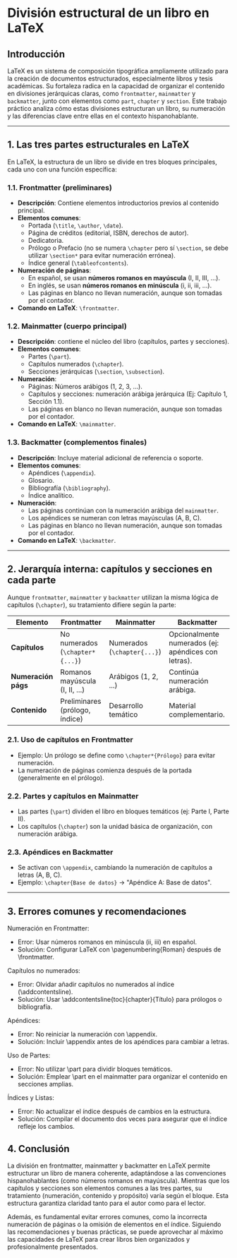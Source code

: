 # División estructural de un libro en LaTeX

## Introducción

LaTeX es un sistema de composición tipográfica ampliamente utilizado para la creación de documentos estructurados, especialmente libros y tesis académicas. Su fortaleza radica en la capacidad de organizar el contenido en divisiones jerárquicas claras, como `frontmatter`, `mainmatter` y `backmatter`, junto con elementos como `part`, `chapter` y `section`. Este trabajo práctico analiza cómo estas divisiones estructuran un libro, su numeración y las diferencias clave entre ellas en el contexto hispanohablante.

---

## 1. Las tres partes estructurales en LaTeX

En LaTeX, la estructura de un libro se divide en tres bloques principales, cada uno con una función específica:

### 1.1. Frontmatter (preliminares)
- **Descripción**: Contiene elementos introductorios previos al contenido principal.
- **Elementos comunes**:
  - Portada (`\title`, `\author`, `\date`).
  - Página de créditos (editorial, ISBN, derechos de autor).
  - Dedicatoria.
  - Prólogo o Prefacio (no se numera `\chapter` pero sí `\section`, se debe utilizar `\section*` para evitar numeración errónea).
  - Índice general (`\tableofcontents`).
- **Numeración de páginas**: 
  - En español, se usan **números romanos en mayúscula** (I, II, III, ...).
  - En inglés, se usan **números romanos en minúscula** (i, ii, iii, ...).
  - Las páginas en blanco no llevan numeración, aunque son tomadas por el contador.
- **Comando en LaTeX**: `\frontmatter`.

### 1.2. Mainmatter (cuerpo principal)
- **Descripción**: contiene el núcleo del libro (capítulos, partes y secciones).
- **Elementos comunes**:
  - Partes (`\part`).
  - Capítulos numerados (`\chapter`).
  - Secciones jerárquicas (`\section`, `\subsection`).
- **Numeración**:
  - Páginas: Números arábigos (1, 2, 3, ...).
  - Capítulos y secciones: numeración arábiga jerárquica (Ej: Capítulo 1, Sección 1.1).
  - Las páginas en blanco no llevan numeración, aunque son tomadas por el contador.
- **Comando en LaTeX**: `\mainmatter`.

### 1.3. Backmatter (complementos finales)
- **Descripción**: Incluye material adicional de referencia o soporte.
- **Elementos comunes**:
  - Apéndices (`\appendix`).
  - Glosario.
  - Bibliografía (`\bibliography`).
  - Índice analítico.
- **Numeración**:
  - Las páginas continúan con la numeración arábiga del `mainmatter`.
  - Los apéndices se numeran con letras mayúsculas (A, B, C).
  - Las páginas en blanco no llevan numeración, aunque son tomadas por el contador.
- **Comando en LaTeX**: `\backmatter`.

---

## 2. Jerarquía interna: capítulos y secciones en cada parte

Aunque `frontmatter`, `mainmatter` y `backmatter` utilizan la misma lógica de capítulos (`\chapter`), su tratamiento difiere según la parte:

| **Elemento**       | **Frontmatter**                 | **Mainmatter**                  | **Backmatter**                  |
|---------------------|---------------------------------|----------------------------------|----------------------------------|
| **Capítulos**       | No numerados (`\chapter*{...}`) | Numerados (`\chapter{...}`)      | Opcionalmente numerados (ej: apéndices con letras). |
| **Numeración págs** | Romanos mayúscula (I, II, ...)  | Arábigos (1, 2, ...)            | Continúa numeración arábiga.     |
| **Contenido**       | Preliminares (prólogo, índice)  | Desarrollo temático              | Material complementario.         |

### 2.1. Uso de capítulos en Frontmatter
- Ejemplo: Un prólogo se define como `\chapter*{Prólogo}` para evitar numeración.
- La numeración de páginas comienza después de la portada (generalmente en el prólogo).

### 2.2. Partes y capítulos en Mainmatter
- Las partes (`\part`) dividen el libro en bloques temáticos (ej: Parte I, Parte II).
- Los capítulos (`\chapter`) son la unidad básica de organización, con numeración arábiga.

### 2.3. Apéndices en Backmatter
- Se activan con `\appendix`, cambiando la numeración de capítulos a letras (A, B, C).
- Ejemplo: `\chapter{Base de datos}` → "Apéndice A: Base de datos".

---

## 3. Errores comunes y recomendaciones

Numeración en Frontmatter:
- Error: Usar números romanos en minúscula (ii, iii) en español.
- Solución: Configurar LaTeX con \pagenumbering{Roman} después de \frontmatter.

Capítulos no numerados:
- Error: Olvidar añadir capítulos no numerados al índice (\addcontentsline).
- Solución: Usar \addcontentsline{toc}{chapter}{Título} para prólogos o bibliografía.

Apéndices:
- Error: No reiniciar la numeración con \appendix.
- Solución: Incluir \appendix antes de los apéndices para cambiar a letras.

Uso de Partes:
- Error: No utilizar \part para dividir bloques temáticos.
- Solución: Emplear \part en el mainmatter para organizar el contenido en secciones amplias.

Índices y Listas:
- Error: No actualizar el índice después de cambios en la estructura.
- Solución: Compilar el documento dos veces para asegurar que el índice refleje los cambios.

## 4. Conclusión

La división en frontmatter, mainmatter y backmatter en LaTeX permite estructurar un libro de manera coherente, adaptándose a las convenciones hispanohablantes (como números romanos en mayúscula). Mientras que los capítulos y secciones son elementos comunes a las tres partes, su tratamiento (numeración, contenido y propósito) varía según el bloque. Esta estructura garantiza claridad tanto para el autor como para el lector.

Además, es fundamental evitar errores comunes, como la incorrecta numeración de páginas o la omisión de elementos en el índice. Siguiendo las recomendaciones y buenas prácticas, se puede aprovechar al máximo las capacidades de LaTeX para crear libros bien organizados y profesionalmente presentados.



